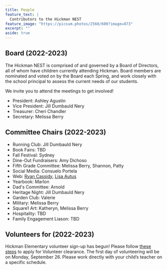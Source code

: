 ```yaml
---
title: People
feature_text: |
  Contributors to the Hickman NEST
feature_image: "https://picsum.photos/2560/600?image=873"
excerpt: ""
aside: true
---
```


## Board (2022-2023)

The Hickman NEST is comprised of and governed by a Board of Directors, all of whom have children currently attending Hickman. Board members are nominated and voted on by the Board each Spring, and work closely with the school principal to assess the current needs of our students.

We invite you to attend the meetings to get involved!

- President: Ashley Agustin
- Vice President: Jill Dumbauld Nery
- Treasurer: Cheri Chandler
- Secretary: Melissa Berry

## Committee Chairs (2022-2023)

- Running Club: Jill Dumbauld Nery
- Book Fairs: TBD
- Fall Festival: Sydney
- Dine-Out Fundraisers: Amy Dichoso
- Fifth Grade Committee: Melissa Berry, Shannon, Patty
- Social Media: Consuelo Portela
- Web: [Ryan Cassidy](https://bold-fusion.github.io), [Lisa Autus](https://github.com/lisaautus)
- Yearbook: Marlon
- Dad's Committee: Arnold
- Heritage Night: Jill Dumbauld Nery
- Garden Club: Valerie
- Military: Melissa Berry
- Square1 Art: Katheryn, Melissa Berry
- Hospitality: TBD
- Family Engagement Liason: TBD

## Volunteers for (2022-2023)

Hickman Elementary volunteer sign-up has begun! Please follow [these steps](https://docs.google.com/document/d/1ixVVikKZlBhRZu0K6xjLmMiAkVZGjLcRVg9XvdHl7oM/edit?usp=sharing) to apply for Volunteer clearance. The first day of volunteering will be on Monday, September 26. Please work directly with your child’s teacher on a specific schedule.
